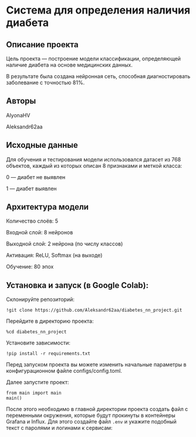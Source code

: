 # Система для определения наличия диабета

## Описание проекта
Цель проекта — построение модели классификации, определяющей наличие диабета на основе медицинских данных.

В результате была создана нейронная сеть, способная диагностировать заболевание с точностью 81%.

## Авторы
AlyonaHV

Aleksandr62aa

## Исходные данные
Для обучения и тестирования модели использовался датасет из 768 объектов, каждый из которых описан 8 признаками и меткой класса:

0 — диабет не выявлен

1 — диабет выявлен

## Архитектура модели
Количество слоёв: 5

Входной слой: 8 нейронов

Выходной слой: 2 нейрона (по числу классов)

Активация: ReLU, Softmax (на выходе)

Обучение: 80 эпох

## Установка и запуск (в Google Colab):
Склонируйте репозиторий:
```
!git clone https://github.com/Aleksandr62aa/diabetes_nn_project.git
```
Перейдите в директорию проекта:
```
%cd diabetes_nn_project
```
Установите зависимости:
```
!pip install -r requirements.txt
```
Перед запуском проекта вы можете изменить начальные параметры в конфигурационном файле configs/config.toml.

Далее запустите проект:
```
from main import main
main()
```




После этого необходимо в главной директории  проекта создать файл с переменными окружения, которые будут прокинуты в контейнеры Grafana и Influx. Для этого создайте файл `.env` и укажите подобный текст с паролями и логинами к сервисам:
```


